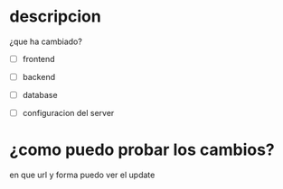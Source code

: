 # descripcion
¿que ha cambiado?

- [ ] frontend
- [ ] backend
- [ ] database
- [ ] configuracion del server


# ¿como puedo probar los cambios?
en que url y forma puedo ver el update
